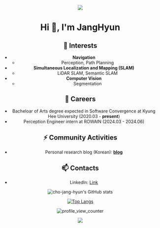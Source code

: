 <div align=center>
<img src="https://capsule-render.vercel.app/api?type=waving&color=BDBDC8&height=150&section=header" />

<h1 align="center">Hi 👋, I'm JangHyun</h1>

## 🌱 Interests
- **Navigation**
  - Perception, Path Planning
- **Simultaneous Localization and Mapping (SLAM)**
  - LiDAR SLAM, Semantic SLAM
- **Computer Vision**
  - Segmentation

## 🔭 Careers
- Bacheloar of Arts degree expected in Software Convergence at Kyung Hee University (2020.03 - **present**)
- Perception Engineer intern at ROWAIN (2024.03 - 2024.06)

## ⚡ Community Activities
- Personal research blog (Korean): [**blog**](https://priceless-hyun.tistory.com/)

## 📫 Contacts
- LinkedIn: [Link](https://www.linkedin.com/in/janghyun-cho/)

<!--
**cho-jang-hyun/cho-jang-hyun** is a ✨ _special_ ✨ repository because its `README.md` (this file) appears on your GitHub profile.

Here are some ideas to get you started:

- 🔭 I’m currently working on ...
- 🌱 I’m currently learning ...
- 👯 I’m looking to collaborate on ...
- 🤔 I’m looking for help with ...
- 💬 Ask me about ...
- 📫 How to reach me: ...
- 😄 Pronouns: ...
- ⚡ Fun fact: ...
-->

![cho-jang-hyun's GitHub stats](https://github-readme-stats.vercel.app/api?username=cho-jang-hyun&count_private=true&show_icons=true)

[![Top Langs](https://github-readme-stats.vercel.app/api/top-langs/?username=changh95&exclude_repo=changh95.github.io,cho-jang-hyun.github.io-legacyblog_source,changh95,&layout=compact)](https://github.com/anuraghazra/github-readme-stats)

![profile_view_counter](https://komarev.com/ghpvc/?username=cho-jang-hyun)

<img src="https://capsule-render.vercel.app/api?type=waving&color=BDBDC8&height=150&section=footer" />
</div>
